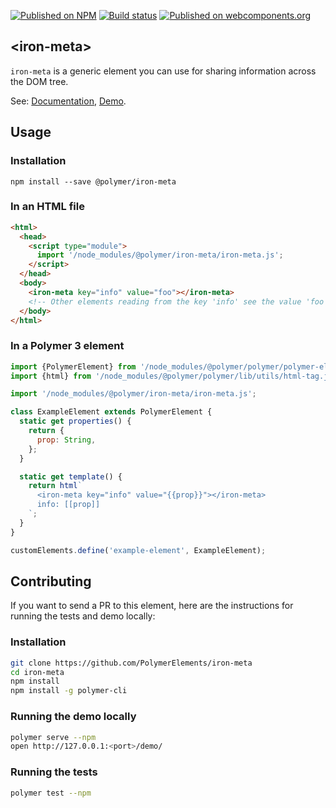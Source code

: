 [![Published on NPM](https://img.shields.io/npm/v/@polymer/iron-meta.svg)](https://www.npmjs.com/package/@polymer/iron-meta)
[![Build status](https://travis-ci.org/PolymerElements/iron-meta.svg?branch=master)](https://travis-ci.org/PolymerElements/iron-meta)
[![Published on webcomponents.org](https://img.shields.io/badge/webcomponents.org-published-blue.svg)](https://webcomponents.org/element/@polymer/iron-meta)

## &lt;iron-meta&gt;

`iron-meta` is a generic element you can use for sharing information across the
DOM tree.

See: [Documentation](https://www.webcomponents.org/element/@polymer/iron-meta),
  [Demo](https://www.webcomponents.org/element/@polymer/iron-meta/demo/demo/index.html).

## Usage

### Installation

```
npm install --save @polymer/iron-meta
```

### In an HTML file

```html
<html>
  <head>
    <script type="module">
      import '/node_modules/@polymer/iron-meta/iron-meta.js';
    </script>
  </head>
  <body>
    <iron-meta key="info" value="foo"></iron-meta>
    <!-- Other elements reading from the key 'info' see the value 'foo'. -->
  </body>
</html>
```

### In a Polymer 3 element

```js
import {PolymerElement} from '/node_modules/@polymer/polymer/polymer-element.js';
import {html} from '/node_modules/@polymer/polymer/lib/utils/html-tag.js';

import '/node_modules/@polymer/iron-meta/iron-meta.js';

class ExampleElement extends PolymerElement {
  static get properties() {
    return {
      prop: String,
    };
  }

  static get template() {
    return html`
      <iron-meta key="info" value="{{prop}}"></iron-meta>
      info: [[prop]]
    `;
  }
}

customElements.define('example-element', ExampleElement);
```

## Contributing

If you want to send a PR to this element, here are the instructions for running
the tests and demo locally:

### Installation

```sh
git clone https://github.com/PolymerElements/iron-meta
cd iron-meta
npm install
npm install -g polymer-cli
```

### Running the demo locally

```sh
polymer serve --npm
open http://127.0.0.1:<port>/demo/
```

### Running the tests

```sh
polymer test --npm
```
